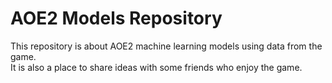 # AOE2 Models Repository

This repository is about AOE2 machine learning models using data from the game.  
It is also a place to share ideas with some friends who enjoy the game.
